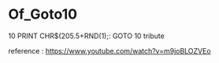 Of_Goto10
=========

10 PRINT CHR$(205.5+RND(1);: GOTO 10 tribute

reference : https://www.youtube.com/watch?v=m9joBLOZVEo
